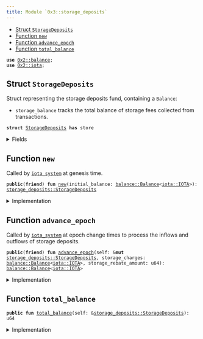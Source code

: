 ```yaml
---
title: Module `0x3::storage_deposits`
---
```




-  [Struct `StorageDeposits`](#0x3_storage_deposits_StorageDeposits)
-  [Function `new`](#0x3_storage_deposits_new)
-  [Function `advance_epoch`](#0x3_storage_deposits_advance_epoch)
-  [Function `total_balance`](#0x3_storage_deposits_total_balance)


<pre><code><b>use</b> <a href="../iota-framework/balance.md#0x2_balance">0x2::balance</a>;
<b>use</b> <a href="../iota-framework/iota.md#0x2_iota">0x2::iota</a>;
</code></pre>



<a name="0x3_storage_deposits_StorageDeposits"></a>

## Struct `StorageDeposits`

Struct representing the storage deposits fund, containing a <code>Balance</code>:
- <code>storage_balance</code> tracks the total balance of storage fees collected from transactions.


<pre><code><b>struct</b> <a href="storage_deposits.md#0x3_storage_deposits_StorageDeposits">StorageDeposits</a> <b>has</b> store
</code></pre>



<details>
<summary>Fields</summary>


<dl>
<dt>
<code>refundable_balance: <a href="../iota-framework/balance.md#0x2_balance_Balance">balance::Balance</a>&lt;<a href="../iota-framework/iota.md#0x2_iota_IOTA">iota::IOTA</a>&gt;</code>
</dt>
<dd>

</dd>
<dt>
<code>non_refundable_balance: <a href="../iota-framework/balance.md#0x2_balance_Balance">balance::Balance</a>&lt;<a href="../iota-framework/iota.md#0x2_iota_IOTA">iota::IOTA</a>&gt;</code>
</dt>
<dd>

</dd>
</dl>


</details>

<a name="0x3_storage_deposits_new"></a>

## Function `new`

Called by <code><a href="iota_system.md#0x3_iota_system">iota_system</a></code> at genesis time.


<pre><code><b>public</b>(<b>friend</b>) <b>fun</b> <a href="storage_deposits.md#0x3_storage_deposits_new">new</a>(initial_balance: <a href="../iota-framework/balance.md#0x2_balance_Balance">balance::Balance</a>&lt;<a href="../iota-framework/iota.md#0x2_iota_IOTA">iota::IOTA</a>&gt;): <a href="storage_deposits.md#0x3_storage_deposits_StorageDeposits">storage_deposits::StorageDeposits</a>
</code></pre>



<details>
<summary>Implementation</summary>


<pre><code><b>public</b>(package) <b>fun</b> <a href="storage_deposits.md#0x3_storage_deposits_new">new</a>(initial_balance: Balance&lt;IOTA&gt;) : <a href="storage_deposits.md#0x3_storage_deposits_StorageDeposits">StorageDeposits</a> {
    <a href="storage_deposits.md#0x3_storage_deposits_StorageDeposits">StorageDeposits</a> {
        // Initialize the storage deposits <a href="../iota-framework/balance.md#0x2_balance">balance</a>
        refundable_balance: initial_balance,
        non_refundable_balance: <a href="../iota-framework/balance.md#0x2_balance_zero">balance::zero</a>()
    }
}
</code></pre>



</details>

<a name="0x3_storage_deposits_advance_epoch"></a>

## Function `advance_epoch`

Called by <code><a href="iota_system.md#0x3_iota_system">iota_system</a></code> at epoch change times to process the inflows and outflows of storage deposits.


<pre><code><b>public</b>(<b>friend</b>) <b>fun</b> <a href="storage_deposits.md#0x3_storage_deposits_advance_epoch">advance_epoch</a>(self: &<b>mut</b> <a href="storage_deposits.md#0x3_storage_deposits_StorageDeposits">storage_deposits::StorageDeposits</a>, storage_charges: <a href="../iota-framework/balance.md#0x2_balance_Balance">balance::Balance</a>&lt;<a href="../iota-framework/iota.md#0x2_iota_IOTA">iota::IOTA</a>&gt;, storage_rebate_amount: u64): <a href="../iota-framework/balance.md#0x2_balance_Balance">balance::Balance</a>&lt;<a href="../iota-framework/iota.md#0x2_iota_IOTA">iota::IOTA</a>&gt;
</code></pre>



<details>
<summary>Implementation</summary>


<pre><code><b>public</b>(package) <b>fun</b> <a href="storage_deposits.md#0x3_storage_deposits_advance_epoch">advance_epoch</a>(
    self: &<b>mut</b> <a href="storage_deposits.md#0x3_storage_deposits_StorageDeposits">StorageDeposits</a>,
    storage_charges: Balance&lt;IOTA&gt;,
    storage_rebate_amount: u64,
) : Balance&lt;IOTA&gt; {
    self.refundable_balance.join(storage_charges);

    <b>let</b> storage_rebate = self.refundable_balance.split(storage_rebate_amount);

    //TODO: possibly mint and burn tokens here
    // mint_iota(treasury_cap, storage_charges.value(), ctx);
    // burn_iota(treasury_cap, storage_rebate_amount, ctx);
    storage_rebate
}
</code></pre>



</details>

<a name="0x3_storage_deposits_total_balance"></a>

## Function `total_balance`



<pre><code><b>public</b> <b>fun</b> <a href="storage_deposits.md#0x3_storage_deposits_total_balance">total_balance</a>(self: &<a href="storage_deposits.md#0x3_storage_deposits_StorageDeposits">storage_deposits::StorageDeposits</a>): u64
</code></pre>



<details>
<summary>Implementation</summary>


<pre><code><b>public</b> <b>fun</b> <a href="storage_deposits.md#0x3_storage_deposits_total_balance">total_balance</a>(self: &<a href="storage_deposits.md#0x3_storage_deposits_StorageDeposits">StorageDeposits</a>): u64 {
    self.refundable_balance.value() + self.non_refundable_balance.value()
}
</code></pre>



</details>
